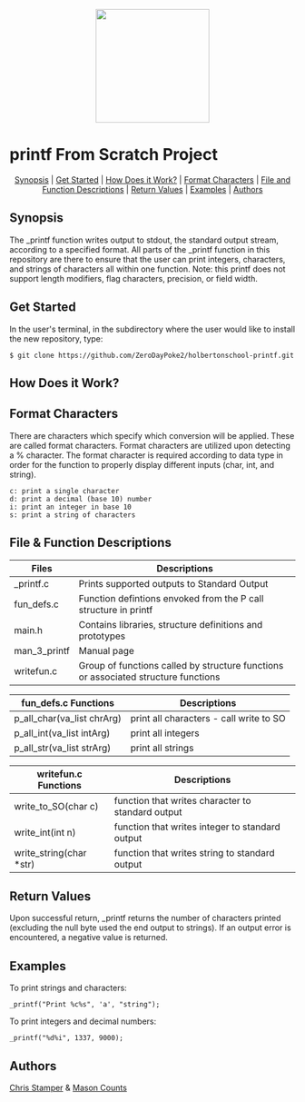 <p align="center">
  <img width="200" height="200" src="http://zerodaypoke.com/images/CSCLOGO.png">
</p>
<h1>printf From Scratch Project</h1>

<p align="center">
<a href="#synopsis">Synopsis</a> | <a href="#get_started">Get Started</a> | <a href="#how_does_it_work?">How Does it Work?</a> | <a href="#conversion_specifiers">Format Characters</a> | <a href="#file_and_function_descriptions">File and Function Descriptions</a> | <a href="#return_values">Return Values</a> | <a href="#examples">Examples</a> | <a href="#authors">Authors</a>
</p>

<h2>Synopsis</h2>

The _printf function writes output to stdout, the standard output stream, according to a specified format.
All parts of the _printf function in this repository are there to ensure that the user can print integers, characters, and strings of characters all within one function.
Note: this printf does not support length modifiers, flag characters, precision, or field width.

<h2>Get Started</h2>
In the user's terminal, in the subdirectory where the user would like to install the new repository, type:

``` 
$ git clone https://github.com/ZeroDayPoke2/holbertonschool-printf.git
``` 

<h2>How Does it Work?</h2>
<p>
</p>
  
<h2>Format Characters</h2>
<p>
There are characters which specify which conversion will be applied. These are called format characters. Format characters are utilized upon detecting a % character.
The format character is required according to data type in order for the function to properly display different inputs (char, int, and string).
</p>

``` 
c: print a single character
d: print a decimal (base 10) number
i: print an integer in base 10
s: print a string of characters
``` 

<h2>File & Function Descriptions</h2>
<p>

| Files        | Descriptions                                                                         |
| ------------ | ------------------------------------------------------------------------------------ |
| _printf.c    | Prints supported outputs to Standard Output                                          |
| fun_defs.c   | Function defintions envoked from the P call structure in printf                      |
| main.h       | Contains libraries, structure definitions and prototypes                             |
| man_3_printf | Manual page                                                                          |
| writefun.c   | Group of functions called by structure functions or associated structure functions   |

| fun_defs.c Functions        | Descriptions |
| --------------------------- | ------------ |
| p_all_char(va_list chrArg)  |  print all characters - call write to SO | 
| p_all_int(va_list intArg)   |  print all integers                      |
| p_all_str(va_list strArg)   |  print all strings                       |

| writefun.c Functions        | Descriptions |
| --------------------------- | ------------ |
| write_to_SO(char c)         |  function that writes character to standard output |
| write_int(int n)            |  function that writes integer to standard output   |
| write_string(char *str)     |  function that writes string to standard output    |
  
</p>

<h2>Return Values</h2>
<p>
Upon successful return, _printf returns the number of characters printed (excluding the null byte used the end output to strings).
If an output error is encountered, a negative value is returned.
</p>
  
<h2>Examples</h2>
To print strings and characters:

``` 
_printf("Print %c%s", 'a', "string");
``` 

To print integers and decimal numbers:

``` 
_printf("%d%i", 1337, 9000);
``` 

<h2>Authors</h2>
<a href="https://github.com/ZeroDayPoke2">Chris Stamper</a> & <a href="https://github.com/spindouken">Mason Counts</a>
